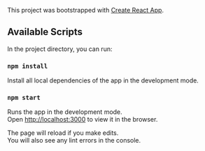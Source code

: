 This project was bootstrapped with [Create React App](https://github.com/facebook/create-react-app).

## Available Scripts

In the project directory, you can run:

### `npm install`

Install all local dependencies of the app in the development mode.<br />

### `npm start`

Runs the app in the development mode.<br />
Open [http://localhost:3000](http://localhost:3000) to view it in the browser.

The page will reload if you make edits.<br />
You will also see any lint errors in the console.
